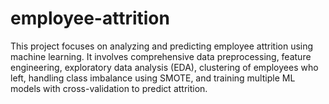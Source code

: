 # employee-attrition
This project focuses on analyzing and predicting employee attrition using machine learning. It involves comprehensive data preprocessing, feature engineering, exploratory data analysis (EDA), clustering of employees who left, handling class imbalance using SMOTE, and training multiple ML models with cross-validation to predict attrition.
